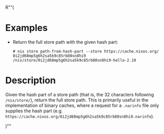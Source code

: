 R""(

# Examples

* Return the full store path with the given hash part:

  ```console
  # nix store path-from-hash-part --store https://cache.nixos.org/ 0i2jd68mp5g6h2sa5k9c85rb80sn8hi9
  /nix/store/0i2jd68mp5g6h2sa5k9c85rb80sn8hi9-hello-2.10
  ```

# Description

Given the hash part of a store path (that is, the 32 characters
following `/nix/store/`), return the full store path. This is
primarily useful in the implementation of binary caches, where a
request for a `.narinfo` file only supplies the hash part
(e.g. `https://cache.nixos.org/0i2jd68mp5g6h2sa5k9c85rb80sn8hi9.narinfo`).

)""
